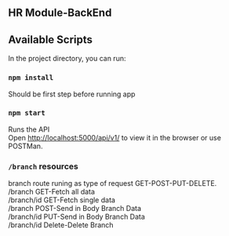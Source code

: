 ## HR Module-BackEnd


## Available Scripts

In the project directory, you can run:

### `npm install`
Should be first step before running app


### `npm start`

Runs the API <br>
Open [http://localhost:5000/api/v1/](http://localhost:5000/api/v1/) to view it in the browser or use POSTMan.




### `/branch` resources

branch route runing as type of request GET-POST-PUT-DELETE.<br>
/branch GET-Fetch all data <br>
/branch/id GET-Fetch single data<br>
/branch POST-Send in Body Branch Data<br>
/branch/id PUT-Send in Body Branch Data<br>
/branch/id Delete-Delete Branch<br>

